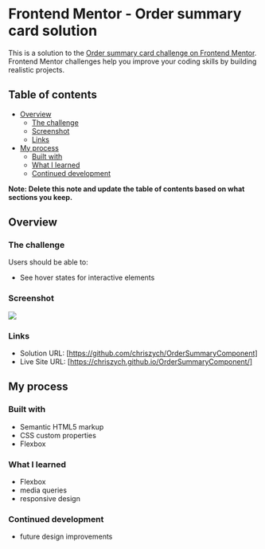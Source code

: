 # Frontend Mentor - Order summary card solution

This is a solution to the [Order summary card challenge on Frontend Mentor](https://www.frontendmentor.io/challenges/order-summary-component-QlPmajDUj). Frontend Mentor challenges help you improve your coding skills by building realistic projects. 

## Table of contents

- [Overview](#overview)
  - [The challenge](#the-challenge)
  - [Screenshot](#screenshot)
  - [Links](#links)
- [My process](#my-process)
  - [Built with](#built-with)
  - [What I learned](#what-i-learned)
  - [Continued development](#continued-development)


**Note: Delete this note and update the table of contents based on what sections you keep.**

## Overview

### The challenge

Users should be able to:

- See hover states for interactive elements

### Screenshot

![](./screenshot.jpg)


### Links

- Solution URL: [https://github.com/chriszych/OrderSummaryComponent]
- Live Site URL: [https://chriszych.github.io/OrderSummaryComponent/]

## My process

### Built with

- Semantic HTML5 markup
- CSS custom properties
- Flexbox


### What I learned

- Flexbox
- media queries
- responsive design


### Continued development

- future design improvements

